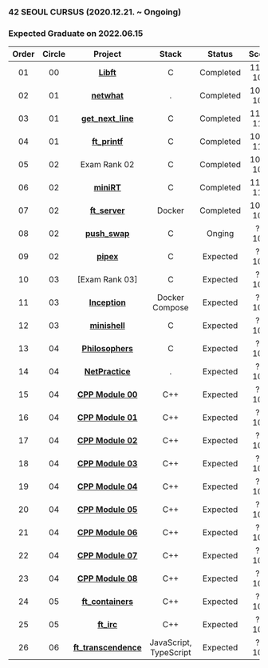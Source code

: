 ### 42 SEOUL CURSUS (2020.12.21. ~ Ongoing)
### Expected Graduate on 2022.06.15

 |Order|Circle|Project|Stack|Status|Score|
 |:---:|:---:|:---:|:---:|:---:|:---:|
 |01|00|[**Libft**](https://github.com/bigpel66/42-cursus/tree/main/circle-00/Libft)|C|Completed|115 / 100|
 |02|01|[**netwhat**](https://bigpel66.oopy.io/library/42/inner-circle/2)|.|Completed|100 / 100|
 |03|01|[**get_next_line**](https://github.com/bigpel66/42-cursus/tree/main/circle-01/get_next_line)|C|Completed|115 / 115|
 |04|01|[**ft_printf**](https://github.com/bigpel66/42-cursus/tree/main/circle-01/ft_printf)|C|Completed|109 / 115|
 |05|02|Exam Rank 02|C|Completed|100 / 100|
 |06|02|[**miniRT**](https://github.com/bigpel66/42-cursus/tree/main/circle-02/miniRT)|C|Completed|115 / 115|
 |07|02|[**ft_server**](https://github.com/bigpel66/42-cursus/tree/main/circle-02/ft_server)|Docker|Completed|100 / 100|
 |08|02|[**push_swap**](https://github.com/bigpel66/42-cursus/tree/main/circle-02/push_swap)|C|Onging|? / 100|
 |09|02|[**pipex**](https://github.com/bigpel66/42-cursus/tree/main/circle-02/pipex)|C|Expected|? / 100|
 |10|03|[Exam Rank 03]|C|Expected|? / 100|
 |11|03|[**Inception**](https://github.com/bigpel66/42-cursus/tree/main/circle-03/Inception)|Docker Compose|Expected|? / 100|
 |12|03|[**minishell**](https://github.com/bigpel66/42-cursus/tree/main/circle-03/minishell)|C|Expected|? / 100|
 |13|04|[**Philosophers**](https://github.com/bigpel66/42-cursus/tree/main/circle-04/Philosophers)|C|Expected|? / 100|
 |14|04|[**NetPractice**](https://bigpel66.oopy.io/library/42/inner-circle/2)|.|Expected|? / 100|
 |15|04|[**CPP Module 00**](https://github.com/bigpel66/42-cursus/tree/main/circle-04/CPP%20Module%2000)|C++|Expected|? / 100|
 |16|04|[**CPP Module 01**](https://github.com/bigpel66/42-cursus/tree/main/circle-04/CPP%20Module%2001)|C++|Expected|? / 100|
 |17|04|[**CPP Module 02**](https://github.com/bigpel66/42-cursus/tree/main/circle-04/CPP%20Module%2002)|C++|Expected|? / 100|
 |18|04|[**CPP Module 03**](https://github.com/bigpel66/42-cursus/tree/main/circle-04/CPP%20Module%2003)|C++|Expected|? / 100|
 |19|04|[**CPP Module 04**](https://github.com/bigpel66/42-cursus/tree/main/circle-04/CPP%20Module%2004)|C++|Expected|? / 100|
 |20|04|[**CPP Module 05**](https://github.com/bigpel66/42-cursus/tree/main/circle-04/CPP%20Module%2005)|C++|Expected|? / 100|
 |21|04|[**CPP Module 06**](https://github.com/bigpel66/42-cursus/tree/main/circle-04/CPP%20Module%2006)|C++|Expected|? / 100|
 |22|04|[**CPP Module 07**](https://github.com/bigpel66/42-cursus/tree/main/circle-04/CPP%20Module%2007)|C++|Expected|? / 100|
 |23|04|[**CPP Module 08**](https://github.com/bigpel66/42-cursus/tree/main/circle-04/CPP%20Module%2008)|C++|Expected|? / 100|
 |24|05|[**ft_containers**](https://github.com/bigpel66/42-cursus/tree/main/circle-05/ft_containers)|C++|Expected|? / 100|
 |25|05|[**ft_irc**](https://github.com/bigpel66/42-cursus/tree/main/circle-05/ft_irc)|C++|Expected|? / 100|
 |26|06|[**ft_transcendence**](https://github.com/bigpel66/42-cursus/tree/main/circle-06/ft_transcendence)|JavaScript, TypeScript|Expected|? / 100|
